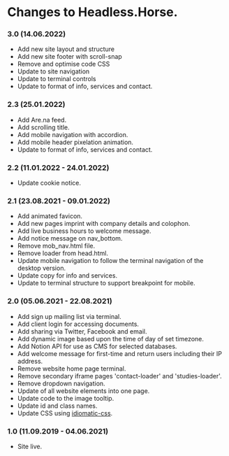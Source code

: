 # Changes to Headless.Horse.

### 3.0 (14.06.2022)
* Add new site layout and structure
* Add new site footer with scroll-snap
* Remove and optimise code CSS
* Update to site navigation
* Update to terminal controls
* Update to format of info, services and contact.

### 2.3 (25.01.2022)
* Add Are.na feed.
* Add scrolling title.
* Add mobile navigation with accordion.
* Add mobile header pixelation animation.
* Update to format of info, services and contact.

### 2.2 (11.01.2022 - 24.01.2022)
* Update cookie notice.

### 2.1 (23.08.2021 - 09.01.2022)
* Add animated favicon.
* Add new pages imprint with company details and colophon.
* Add live business hours to welcome message.
* Add notice message on nav_bottom.
* Remove mob_nav.html file.
* Remove loader from head.html.
* Update mobile navigation to follow the terminal navigation of the desktop version.
* Update copy for info and services.
* Update to terminal structure to support breakpoint for mobile.

### 2.0 (05.06.2021 - 22.08.2021)

* Add sign up mailing list via terminal.
* Add client login for accessing documents.
* Add sharing via Twitter, Facebook and email.
* Add dynamic image based upon the time of day of set timezone.
* Add Notion API for use as CMS for selected databases.
* Add welcome message for first-time and return users including their IP address.
* Remove website home page terminal.
* Remove secondary iframe pages 'contact-loader' and 'studies-loader'.
* Remove dropdown navigation.
* Update of all website elements into one page.
* Update code to the image tooltip.
* Update id and class names.
* Update CSS using [idiomatic-css](https://github.com/necolas/idiomatic-css).

### 1.0 (11.09.2019 - 04.06.2021)
* Site live.
